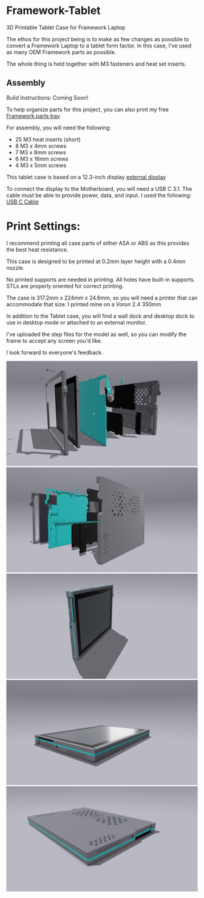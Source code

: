 # Framework-Tablet
3D Printable Tablet Case for Framework Laptop

The ethos for this project being is to make as few changes as possible to convert a Framework Laptop to a tablet form factor. In this case, I've used as many OEM Framework parts as possible.

The whole thing is held together with M3 fasteners and heat set inserts.

## Assembly

Build Instructions: Coming Soon! 

To help organize parts for this project, you can also print my free [Framework parts tray](https://www.printables.com/model/253099-framework-parts-tray)

For assembly, you will need the following:

- 25 M3 heat inserts (short)
- 8 M3 x 4mm screws
- 7 M3 x 8mm screws
- 6 M3 x 16mm screws
- 4 M3 x 5mm screws

This tablet case is based on a 12.3-inch display [external display](https://www.amazon.com/gp/product/B08P1M54G6/ref=ox_sc_saved_title_4?smid=AA3SELAX5GFYF&psc=1)

To connect the display to the Motherboard, you will need a USB C 3.1. The cable must be able to provide power, data, and input. I used the following: [USB C Cable](https://www.amazon.com/dp/B09PTYKV6N?psc=1&ref=ppx_yo2ov_dt_b_product_details)


# Print Settings:

I recommend printing all case parts of either ASA or ABS as this provides the best heat resistance.

This case is designed to be printed at 0.2mm layer height with a 0.4mm nozzle.

No printed supports are needed in printing. All holes have built-in supports. STLs are properly oriented for correct printing.

The case is 317.2mm x 224mm x 24.6mm, so you will need a printer that can accommodate that size. I printed mine on a Voron 2.4 350mm

In addition to the Tablet case, you will find a wall dock and desktop dock to use in desktop mode or attached to an external monitor.

I've uploaded the step files for the model as well, so you can modify the frame to accept any screen you'd like.

I look forward to everyone's feedback. 

![Tablet](https://github.com/whatthefilament/Framework-Tablet/blob/main/Images/Framework%20Tablet%20V1.3%20Chargy%20Speaker%20Boi.png)
![Tablet2](https://github.com/whatthefilament/Framework-Tablet/blob/main/Images/Framework%20Tablet%20V1.3%20Chargy%20Speaker%20Boi2.png)
![Tablet3](https://github.com/whatthefilament/Framework-Tablet/blob/main/Images/Framework%20Tablet%20V1.3%20Chargy%20Speaker%20Boi3.png)
![Tablet4](https://github.com/whatthefilament/Framework-Tablet/blob/main/Images/Framework%20Tablet%20V1.3%20Chargy%20Speaker%20Boi4.png)
![Tablet5](https://github.com/whatthefilament/Framework-Tablet/blob/main/Images/Framework%20Tablet%20V1.3%20Chargy%20Speaker%20Boi5.png)

